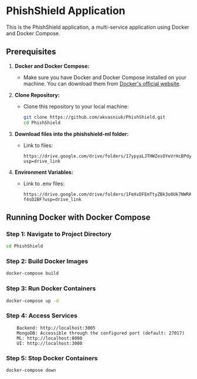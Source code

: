# PhishShield Application

This is the PhishShield application, a multi-service application using Docker and Docker Compose.

## Prerequisites

1. **Docker and Docker Compose:**
    - Make sure you have Docker and Docker Compose installed on your machine. You can download them from [Docker's official website](https://www.docker.com/get-started).

2. **Clone Repository:**
    - Clone this repository to your local machine:

      ```bash
      git clone https://github.com/akvasniuk/PhishShield.git
      cd PhishShield
      ```

3. **Download files into the phishshield-ml folder:**
   - Link to files:

      ```files
     https://drive.google.com/drive/folders/17ypyaLJTHWZesOYeVrHcBPdyNpq7m7k9?usp=drive_link
     ```

4. **Environment Variables:**
    - Link to .env files:

      ```env
      https://drive.google.com/drive/folders/1FmXvDFEmTtyZBk3o0Uk7NWRA-f4sD2BF?usp=drive_link
      ```

## Running Docker with Docker Compose

### Step 1: Navigate to Project Directory

```bash
cd PhishShield
```

### Step 2: Build Docker Images

```bash
docker-compose build
```

### Step 3:  Run Docker Containers

```bash
docker-compose up -d
```

### Step 4: Access Services

```urls
    Backend: http://localhost:3005
    MongoDB: Accessible through the configured port (default: 27017)
    ML: http://localhost:8000
    UI: http://localhost:3000
```

### Step 5: Stop Docker Containers

```bash
docker-compose down
```